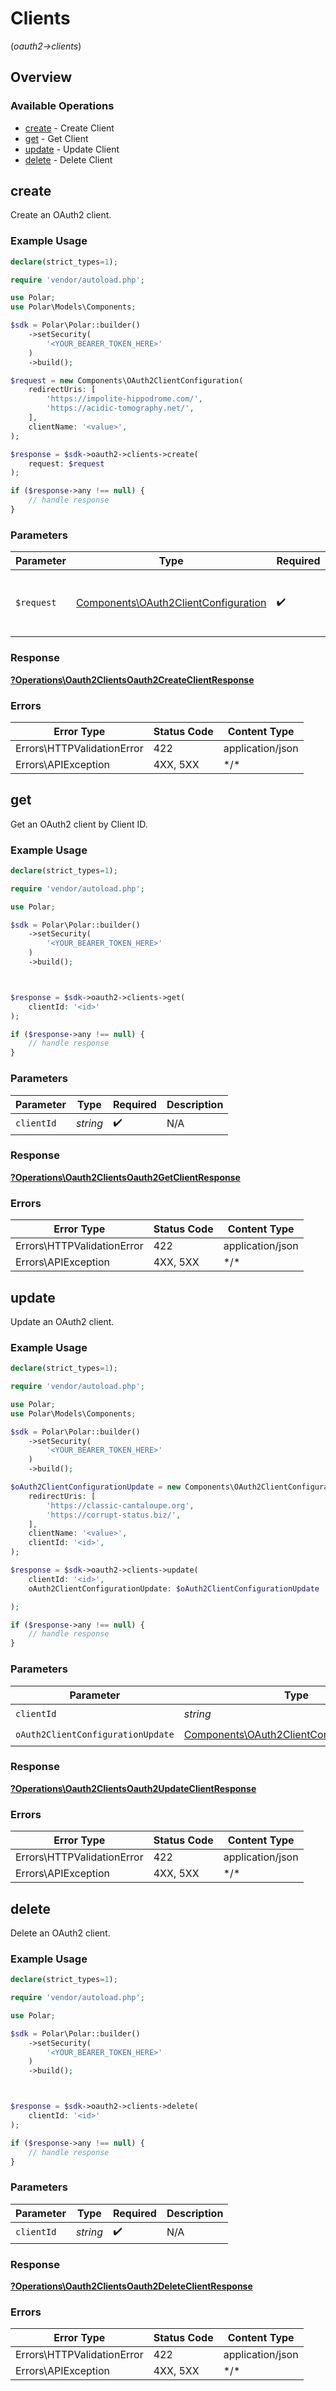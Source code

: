 # Clients
(*oauth2->clients*)

## Overview

### Available Operations

* [create](#create) - Create Client
* [get](#get) - Get Client
* [update](#update) - Update Client
* [delete](#delete) - Delete Client

## create

Create an OAuth2 client.

### Example Usage

<!-- UsageSnippet language="php" operationID="oauth2:clients:oauth2:create_client" method="post" path="/v1/oauth2/register" -->
```php
declare(strict_types=1);

require 'vendor/autoload.php';

use Polar;
use Polar\Models\Components;

$sdk = Polar\Polar::builder()
    ->setSecurity(
        '<YOUR_BEARER_TOKEN_HERE>'
    )
    ->build();

$request = new Components\OAuth2ClientConfiguration(
    redirectUris: [
        'https://impolite-hippodrome.com/',
        'https://acidic-tomography.net/',
    ],
    clientName: '<value>',
);

$response = $sdk->oauth2->clients->create(
    request: $request
);

if ($response->any !== null) {
    // handle response
}
```

### Parameters

| Parameter                                                                                    | Type                                                                                         | Required                                                                                     | Description                                                                                  |
| -------------------------------------------------------------------------------------------- | -------------------------------------------------------------------------------------------- | -------------------------------------------------------------------------------------------- | -------------------------------------------------------------------------------------------- |
| `$request`                                                                                   | [Components\OAuth2ClientConfiguration](../../Models/Components/OAuth2ClientConfiguration.md) | :heavy_check_mark:                                                                           | The request object to use for the request.                                                   |

### Response

**[?Operations\Oauth2ClientsOauth2CreateClientResponse](../../Models/Operations/Oauth2ClientsOauth2CreateClientResponse.md)**

### Errors

| Error Type                 | Status Code                | Content Type               |
| -------------------------- | -------------------------- | -------------------------- |
| Errors\HTTPValidationError | 422                        | application/json           |
| Errors\APIException        | 4XX, 5XX                   | \*/\*                      |

## get

Get an OAuth2 client by Client ID.

### Example Usage

<!-- UsageSnippet language="php" operationID="oauth2:clients:oauth2:get_client" method="get" path="/v1/oauth2/register/{client_id}" -->
```php
declare(strict_types=1);

require 'vendor/autoload.php';

use Polar;

$sdk = Polar\Polar::builder()
    ->setSecurity(
        '<YOUR_BEARER_TOKEN_HERE>'
    )
    ->build();



$response = $sdk->oauth2->clients->get(
    clientId: '<id>'
);

if ($response->any !== null) {
    // handle response
}
```

### Parameters

| Parameter          | Type               | Required           | Description        |
| ------------------ | ------------------ | ------------------ | ------------------ |
| `clientId`         | *string*           | :heavy_check_mark: | N/A                |

### Response

**[?Operations\Oauth2ClientsOauth2GetClientResponse](../../Models/Operations/Oauth2ClientsOauth2GetClientResponse.md)**

### Errors

| Error Type                 | Status Code                | Content Type               |
| -------------------------- | -------------------------- | -------------------------- |
| Errors\HTTPValidationError | 422                        | application/json           |
| Errors\APIException        | 4XX, 5XX                   | \*/\*                      |

## update

Update an OAuth2 client.

### Example Usage

<!-- UsageSnippet language="php" operationID="oauth2:clients:oauth2:update_client" method="put" path="/v1/oauth2/register/{client_id}" -->
```php
declare(strict_types=1);

require 'vendor/autoload.php';

use Polar;
use Polar\Models\Components;

$sdk = Polar\Polar::builder()
    ->setSecurity(
        '<YOUR_BEARER_TOKEN_HERE>'
    )
    ->build();

$oAuth2ClientConfigurationUpdate = new Components\OAuth2ClientConfigurationUpdate(
    redirectUris: [
        'https://classic-cantaloupe.org',
        'https://corrupt-status.biz/',
    ],
    clientName: '<value>',
    clientId: '<id>',
);

$response = $sdk->oauth2->clients->update(
    clientId: '<id>',
    oAuth2ClientConfigurationUpdate: $oAuth2ClientConfigurationUpdate

);

if ($response->any !== null) {
    // handle response
}
```

### Parameters

| Parameter                                                                                                | Type                                                                                                     | Required                                                                                                 | Description                                                                                              |
| -------------------------------------------------------------------------------------------------------- | -------------------------------------------------------------------------------------------------------- | -------------------------------------------------------------------------------------------------------- | -------------------------------------------------------------------------------------------------------- |
| `clientId`                                                                                               | *string*                                                                                                 | :heavy_check_mark:                                                                                       | N/A                                                                                                      |
| `oAuth2ClientConfigurationUpdate`                                                                        | [Components\OAuth2ClientConfigurationUpdate](../../Models/Components/OAuth2ClientConfigurationUpdate.md) | :heavy_check_mark:                                                                                       | N/A                                                                                                      |

### Response

**[?Operations\Oauth2ClientsOauth2UpdateClientResponse](../../Models/Operations/Oauth2ClientsOauth2UpdateClientResponse.md)**

### Errors

| Error Type                 | Status Code                | Content Type               |
| -------------------------- | -------------------------- | -------------------------- |
| Errors\HTTPValidationError | 422                        | application/json           |
| Errors\APIException        | 4XX, 5XX                   | \*/\*                      |

## delete

Delete an OAuth2 client.

### Example Usage

<!-- UsageSnippet language="php" operationID="oauth2:clients:oauth2:delete_client" method="delete" path="/v1/oauth2/register/{client_id}" -->
```php
declare(strict_types=1);

require 'vendor/autoload.php';

use Polar;

$sdk = Polar\Polar::builder()
    ->setSecurity(
        '<YOUR_BEARER_TOKEN_HERE>'
    )
    ->build();



$response = $sdk->oauth2->clients->delete(
    clientId: '<id>'
);

if ($response->any !== null) {
    // handle response
}
```

### Parameters

| Parameter          | Type               | Required           | Description        |
| ------------------ | ------------------ | ------------------ | ------------------ |
| `clientId`         | *string*           | :heavy_check_mark: | N/A                |

### Response

**[?Operations\Oauth2ClientsOauth2DeleteClientResponse](../../Models/Operations/Oauth2ClientsOauth2DeleteClientResponse.md)**

### Errors

| Error Type                 | Status Code                | Content Type               |
| -------------------------- | -------------------------- | -------------------------- |
| Errors\HTTPValidationError | 422                        | application/json           |
| Errors\APIException        | 4XX, 5XX                   | \*/\*                      |
